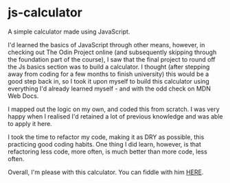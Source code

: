 # js-calculator

A simple calculator made using JavaScript.

I'd learned the basics of JavaScript through other means, however, in checking out The Odin Project online (and subsequently skipping through the foundation part of the course), I saw that the final project to round off the Js basics section was to build a calculator. I thought (after stepping away from coding for a few months to finish university) this would be a good step back in, so I took it upon myself to build this calculator using everything I'd already learned myself - and with the odd check on MDN Web Docs.

I mapped out the logic on my own, and coded this from scratch. I was very happy when I realised I'd retained a lot of previous knowledge and was able to apply it here.

I took the time to refactor my code, making it as DRY as possible, this practicing good coding habits. One thing I did learn, however, is that refactoring less code, more often, is much better than more code, less often.

Overall, I'm please with this calculator. You can fiddle with him [HERE](https://calcpal.netlify.app).

